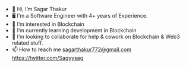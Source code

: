 - 👋 Hi, I’m Sagar Thakur
- 🖥 I'm a Software Engineer with 4+ years of Experience.
- 👀 I’m interested in Blockchain
- 🌱 I’m currently learning development in Blockchain
- 💞️ I’m looking to collaborate for help & cowork on Blockchain & Web3 related stuff.
- 📫 How to reach me sagarthakur772@gmail.com https://twitter.com/Sagyysag
<!---
Sagyy/Sagyy is a ✨ special ✨ repository because its `README.md` (this file) appears on your GitHub profile.
You can click the Preview link to take a look at your changes.
--->
